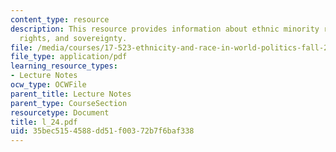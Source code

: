 ```yaml
---
content_type: resource
description: This resource provides information about ethnic minority rights, human
  rights, and sovereignty.
file: /media/courses/17-523-ethnicity-and-race-in-world-politics-fall-2005/35bec5154588dd51f00372b7f6baf338_l_24.pdf
file_type: application/pdf
learning_resource_types:
- Lecture Notes
ocw_type: OCWFile
parent_title: Lecture Notes
parent_type: CourseSection
resourcetype: Document
title: l_24.pdf
uid: 35bec515-4588-dd51-f003-72b7f6baf338
---
```

